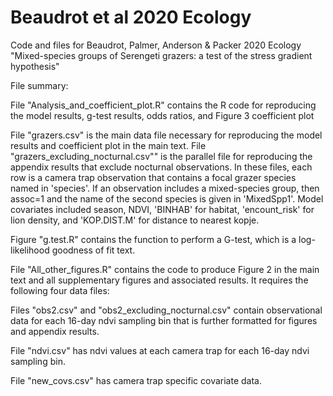 # Beaudrot et al 2020 Ecology
Code and files for Beaudrot, Palmer, Anderson & Packer 2020 Ecology "Mixed-species groups of Serengeti grazers: a test of the stress gradient hypothesis"

File summary:

File "Analysis_and_coefficient_plot.R" contains the R code for reproducing the model results, g-test results, odds ratios, and Figure 3 coefficient plot

File "grazers.csv" is the main data file necessary for reproducing the model results and coefficient plot in the main text. File "grazers_excluding_nocturnal.csv"" is the parallel file for reproducing the appendix results that exclude nocturnal observations. In these files, each row is a camera trap observation that contains a focal grazer species named in 'species'. If an observation includes a mixed-species group, then assoc=1 and the name of the second species is given in 'MixedSpp1'. Model covariates included season, NDVI, 'BINHAB' for habitat, 'encount_risk' for lion density, and 'KOP.DIST.M' for distance to nearest kopje.

Figure "g.test.R" contains the function to perform a G-test, which is a log-likelihood goodness of fit text.

File "All_other_figures.R" contains the code to produce Figure 2 in the main text and all supplementary figures and associated results. It requires the following four data files:

Files "obs2.csv" and "obs2_excluding_nocturnal.csv" contain observational data for each 16-day ndvi sampling bin that is further formatted for figures and appendix results.

File "ndvi.csv" has ndvi values at each camera trap for each 16-day ndvi sampling bin.

File "new_covs.csv" has camera trap specific covariate data.
